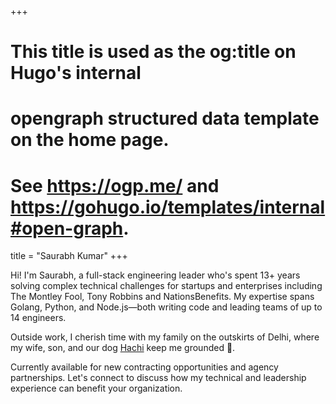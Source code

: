+++
# This title is used as the og:title on Hugo's internal
# opengraph structured data template on the home page.
# See https://ogp.me/ and https://gohugo.io/templates/internal#open-graph.
title = "Saurabh Kumar"
+++

Hi! I'm Saurabh, a full-stack engineering leader who's spent 13+ years solving
complex technical challenges for startups and enterprises including The Montley
Fool, Tony Robbins and NationsBenefits. My expertise spans Golang, Python, and
Node.js—both writing code and leading teams of up to 14 engineers.

Outside work, I cherish time with my family on the outskirts of Delhi, where my
wife, son, and our dog [Hachi] keep me grounded 🐶.

Currently available for new contracting opportunities and agency partnerships.
Let's connect to discuss how my technical and leadership experience can benefit
your organization.

[Hachi]: https://instagram.com/hachi.softysingh
